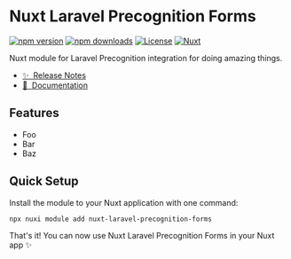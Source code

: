 # Nuxt Laravel Precognition Forms

[![npm version][npm-version-src]][npm-version-href]
[![npm downloads][npm-downloads-src]][npm-downloads-href]
[![License][license-src]][license-href]
[![Nuxt][nuxt-src]][nuxt-href]

Nuxt module for Laravel Precognition integration for doing amazing things.

- [✨ &nbsp;Release Notes](/CHANGELOG.md)
- [📖 &nbsp;Documentation](https://manchenkoff.gitbook.io/nuxt-laravel-precognition-forms/)

## Features

- Foo
- Bar
- Baz

## Quick Setup

Install the module to your Nuxt application with one command:

```bash
npx nuxi module add nuxt-laravel-precognition-forms
```

That's it! You can now use Nuxt Laravel Precognition Forms in your Nuxt app ✨


<!-- Badges -->
[npm-version-src]: https://img.shields.io/npm/v/nuxt-laravel-precognition-forms/latest.svg?style=flat&colorA=020420&colorB=00DC82
[npm-version-href]: https://npmjs.com/package/nuxt-laravel-precognition-forms

[npm-downloads-src]: https://img.shields.io/npm/dm/nuxt-laravel-precognition-forms.svg?style=flat&colorA=020420&colorB=00DC82
[npm-downloads-href]: https://npm.chart.dev/nuxt-laravel-precognition-forms

[license-src]: https://img.shields.io/npm/l/nuxt-laravel-precognition-forms.svg?style=flat&colorA=020420&colorB=00DC82
[license-href]: https://npmjs.com/package/nuxt-laravel-precognition-forms

[nuxt-src]: https://img.shields.io/badge/Nuxt-020420?logo=nuxt.js
[nuxt-href]: https://nuxt.com
